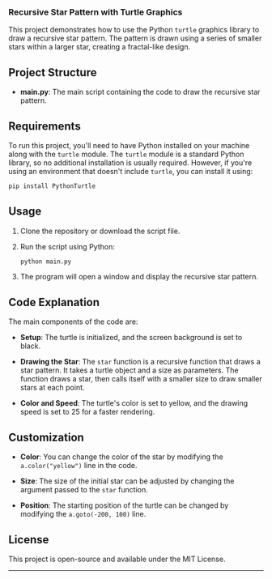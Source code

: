 

### Recursive Star Pattern with Turtle Graphics

This project demonstrates how to use the Python `turtle` graphics library to draw a recursive star pattern. The pattern is drawn using a series of smaller stars within a larger star, creating a fractal-like design.

## Project Structure

- **main.py**: The main script containing the code to draw the recursive star pattern.

## Requirements

To run this project, you'll need to have Python installed on your machine along with the `turtle` module. The `turtle` module is a standard Python library, so no additional installation is usually required. However, if you're using an environment that doesn't include `turtle`, you can install it using:

```bash
pip install PythonTurtle
```

## Usage

1. Clone the repository or download the script file.
2. Run the script using Python:

   ```bash
   python main.py
   ```

3. The program will open a window and display the recursive star pattern.

## Code Explanation

The main components of the code are:

- **Setup**: The turtle is initialized, and the screen background is set to black.

- **Drawing the Star**: The `star` function is a recursive function that draws a star pattern. It takes a turtle object and a size as parameters. The function draws a star, then calls itself with a smaller size to draw smaller stars at each point.

- **Color and Speed**: The turtle's color is set to yellow, and the drawing speed is set to 25 for a faster rendering.

## Customization

- **Color**: You can change the color of the star by modifying the `a.color("yellow")` line in the code.

- **Size**: The size of the initial star can be adjusted by changing the argument passed to the `star` function.

- **Position**: The starting position of the turtle can be changed by modifying the `a.goto(-200, 100)` line.

## License

This project is open-source and available under the MIT License.

---

